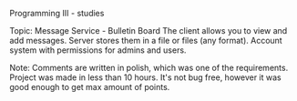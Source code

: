Programming III - studies

Topic: Message Service - Bulletin Board
The client allows you to view and add messages. 
Server stores them in a file or files (any format).
Account system with permissions for admins and users.

Note:
Comments are written in polish, which was one of the requirements.
Project was made in less than 10 hours. It's not bug free, however it was good enough to get max amount of points.